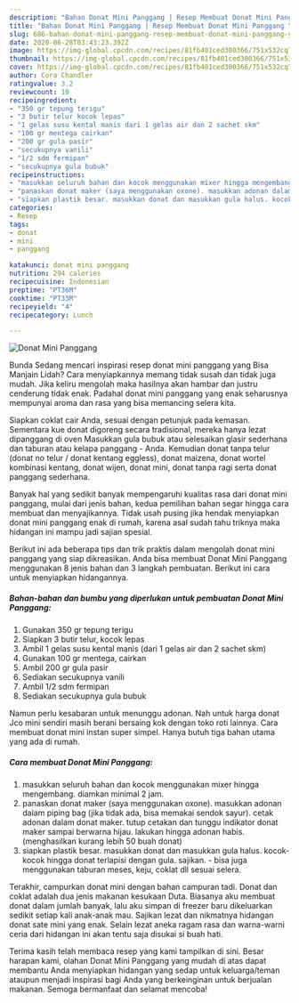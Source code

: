 ```yaml
---
description: "Bahan Donat Mini Panggang | Resep Membuat Donat Mini Panggang Yang Lezat Sekali"
title: "Bahan Donat Mini Panggang | Resep Membuat Donat Mini Panggang Yang Lezat Sekali"
slug: 686-bahan-donat-mini-panggang-resep-membuat-donat-mini-panggang-yang-lezat-sekali
date: 2020-06-28T03:43:23.392Z
image: https://img-global.cpcdn.com/recipes/81fb401ced300366/751x532cq70/donat-mini-panggang-foto-resep-utama.jpg
thumbnail: https://img-global.cpcdn.com/recipes/81fb401ced300366/751x532cq70/donat-mini-panggang-foto-resep-utama.jpg
cover: https://img-global.cpcdn.com/recipes/81fb401ced300366/751x532cq70/donat-mini-panggang-foto-resep-utama.jpg
author: Cora Chandler
ratingvalue: 3.2
reviewcount: 10
recipeingredient:
- "350 gr tepung terigu"
- "3 butir telur kocok lepas"
- "1 gelas susu kental manis dari 1 gelas air dan 2 sachet skm"
- "100 gr mentega cairkan"
- "200 gr gula pasir"
- "secukupnya vanili"
- "1/2 sdm fermipan"
- "secukupnya gula bubuk"
recipeinstructions:
- "masukkan seluruh bahan dan kocok menggunakan mixer hingga mengembang. diamkan minimal 2 jam."
- "panaskan donat maker (saya menggunakan oxone). masukkan adonan dalam piping bag (jika tidak ada, bisa memakai sendok sayur). cetak adonan dalam donat maker. tutup cetakan dan tunggu indikator donat maker sampai berwarna hijau. lakukan hingga adonan habis. (menghasilkan kurang lebih 50 buah donat)"
- "siapkan plastik besar. masukkan donat dan masukkan gula halus. kocok-kocok hingga donat terlapisi dengan gula. sajikan. bisa juga menggunakan taburan meses, keju, coklat dll sesuai selera."
categories:
- Resep
tags:
- donat
- mini
- panggang

katakunci: donat mini panggang 
nutrition: 294 calories
recipecuisine: Indonesian
preptime: "PT36M"
cooktime: "PT33M"
recipeyield: "4"
recipecategory: Lunch

---
```



![Donat Mini Panggang](https://img-global.cpcdn.com/recipes/81fb401ced300366/751x532cq70/donat-mini-panggang-foto-resep-utama.jpg)

Bunda Sedang mencari inspirasi resep donat mini panggang yang Bisa Manjain Lidah? Cara menyiapkannya memang tidak susah dan tidak juga mudah. Jika keliru mengolah maka hasilnya akan hambar dan justru cenderung tidak enak. Padahal donat mini panggang yang enak seharusnya mempunyai aroma dan rasa yang bisa memancing selera kita.

Siapkan coklat cair Anda, sesuai dengan petunjuk pada kemasan. Sementara kue donat digoreng secara tradisional, mereka hanya lezat dipanggang di oven Masukkan gula bubuk atau selesaikan glasir sederhana dan taburan atau kelapa panggang - Anda. Kemudian donat tanpa telur (donat no telur / donat kentang eggless), donat maizena, donat wortel kombinasi kentang, donat wijen, donat mini, donat tanpa ragi serta donat panggang sederhana.

Banyak hal yang sedikit banyak mempengaruhi kualitas rasa dari donat mini panggang, mulai dari jenis bahan, kedua pemilihan bahan segar hingga cara membuat dan menyajikannya. Tidak usah pusing jika hendak menyiapkan donat mini panggang enak di rumah, karena asal sudah tahu triknya maka hidangan ini mampu jadi sajian spesial.


Berikut ini ada beberapa tips dan trik praktis dalam mengolah donat mini panggang yang siap dikreasikan. Anda bisa membuat Donat Mini Panggang menggunakan 8 jenis bahan dan 3 langkah pembuatan. Berikut ini cara untuk menyiapkan hidangannya.

<!--inarticleads1-->

##### Bahan-bahan dan bumbu yang diperlukan untuk pembuatan Donat Mini Panggang:

1. Gunakan 350 gr tepung terigu
1. Siapkan 3 butir telur, kocok lepas
1. Ambil 1 gelas susu kental manis (dari 1 gelas air dan 2 sachet skm)
1. Gunakan 100 gr mentega, cairkan
1. Ambil 200 gr gula pasir
1. Sediakan secukupnya vanili
1. Ambil 1/2 sdm fermipan
1. Sediakan secukupnya gula bubuk


Namun perlu kesabaran untuk menunggu adonan. Nah untuk harga donat Jco mini sendiri masih berani bersaing kok dengan toko roti lainnya. Cara membuat donat mini instan super simpel. Hanya butuh tiga bahan utama yang ada di rumah. 

<!--inarticleads2-->

##### Cara membuat Donat Mini Panggang:

1. masukkan seluruh bahan dan kocok menggunakan mixer hingga mengembang. diamkan minimal 2 jam.
1. panaskan donat maker (saya menggunakan oxone). masukkan adonan dalam piping bag (jika tidak ada, bisa memakai sendok sayur). cetak adonan dalam donat maker. tutup cetakan dan tunggu indikator donat maker sampai berwarna hijau. lakukan hingga adonan habis. (menghasilkan kurang lebih 50 buah donat)
1. siapkan plastik besar. masukkan donat dan masukkan gula halus. kocok-kocok hingga donat terlapisi dengan gula. sajikan. - bisa juga menggunakan taburan meses, keju, coklat dll sesuai selera.


Terakhir, campurkan donat mini dengan bahan campuran tadi. Donat dan coklat adalah dua jenis makanan kesukaan Duta. Biasanya aku membuat donat dalam jumlah banyak, lalu aku simpan di freezer baru dikeluarkan sedikit setiap kali anak-anak mau. Sajikan lezat dan nikmatnya hidangan donat sate mini yang enak. Selain lezat aneka ragam rasa dan warna-warni ceria dari hidangan ini akan tentu saja disukai si buah hati. 

Terima kasih telah membaca resep yang kami tampilkan di sini. Besar harapan kami, olahan Donat Mini Panggang yang mudah di atas dapat membantu Anda menyiapkan hidangan yang sedap untuk keluarga/teman ataupun menjadi inspirasi bagi Anda yang berkeinginan untuk berjualan makanan. Semoga bermanfaat dan selamat mencoba!
